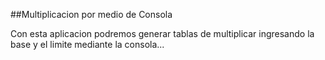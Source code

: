 


##Multiplicacion por medio de Consola

Con esta aplicacion podremos generar tablas de multiplicar ingresando la base y el limite mediante la consola...